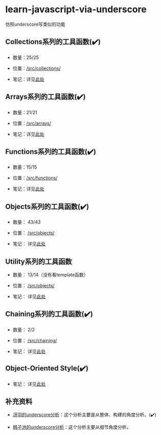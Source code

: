 # learn-javascript-via-underscore
仿照underscore写类似的功能

## Collections系列的工具函数(:heavy_check_mark:)

- 数量：25/25

- 位置：[/src/collections/](./src/collections/)

- 笔记：详见[此处](./src/collections/README.md)


## Arrays系列的工具函数(:heavy_check_mark:)

- 数量：21/21

- 位置：[/src/arrays/](./src/arrays/)

- 笔记：详见[此处](./src/arrays/README.md)


## Functions系列的工具函数(:heavy_check_mark:)

- 数量：15/15

- 位置：[/src/functions/](./src/functions/)

- 笔记：详见[此处](./src/functions/README.md)

## Objects系列的工具函数(:heavy_check_mark:)

- 数量： 43/43

- 位置： [/src/objects/](./src/objects/)

- 笔记： 详见[此处](./src/objects/README.md)

## Utility系列的工具函数

- 数量： 13/14（没有看template函数）

- 位置： [/src/objects/](./src/utility/)

- 笔记： 详见[此处](./src/utility/README.md)

## Chaining系列的工具函数(:heavy_check_mark:)

- 数量： 2/2

- 位置： [/src/chaining/](./src/chaining/)

- 笔记： 详见[此处](./src/chaining/README.md)

## Object-Oriented Style(:heavy_check_mark:)

- 笔记： 详见[此处](./src/oos/README.md)

## 补充资料

- [冴羽的underscore分析](https://github.com/mqyqingfeng/Blog)：这个分析主要是从整体、构建的角度分析。(:heavy_check_mark:)

- [韩子池的underscore分析](https://github.com/hanzichi/underscore-analysis)：这个分析主要从细节角度分析。